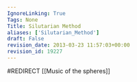 ```yaml
---
IgnoreLinking: True
Tags: None
Title: Silutarian Method
aliases: ['Silutarian_Method']
draft: False
revision_date: 2013-03-23 11:57:03+00:00
revision_id: 19227
---
```


#REDIRECT [[Music of the spheres]]
